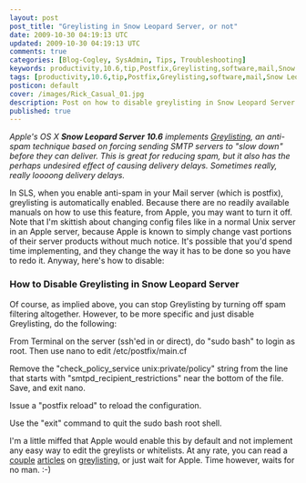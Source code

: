 ```yaml
---           
layout: post
post_title: "Greylisting in Snow Leopard Server, or not"
date: 2009-10-30 04:19:13 UTC
updated: 2009-10-30 04:19:13 UTC
comments: true
categories: [Blog-Cogley, SysAdmin, Tips, Troubleshooting]
keywords: productivity,10.6,tip,Postfix,Greylisting,software,mail,Snow Leopard Server,smtp
tags: [productivity,10.6,tip,Postfix,Greylisting,software,mail,Snow Leopard Server,smtp]
posticon: default
cover: /images/Rick_Casual_01.jpg
description: Post on how to disable greylisting in Snow Leopard Server mail server, by Rick Cogley. 
published: true
---
```


_Apple's OS X **Snow Leopard Server 10.6** implements [_Greylisting_](http://www.greylisting.org), an anti-spam technique based on forcing sending SMTP servers to "slow down" before they can deliver. This is great for reducing spam, but it also has the perhaps undesired effect of causing delivery delays. Sometimes really, really loooong delivery delays._ 

<!--more--> 

In SLS, when you enable anti-spam in your Mail server (which is postfix), greylisting is automatically enabled. Because there are no readily available manuals on how to use this feature, from Apple, you may want to turn it off. Note that I'm skittish about changing config files like in a normal Unix server in an Apple server, because Apple is known to simply change vast portions of their server products without much notice. It's possible that you'd spend time implementing, and they change the way it has to be done so you have to redo it. Anyway, here's how to disable:


### How to Disable Greylisting in Snow Leopard Server



Of course, as implied above, you can stop Greylisting by turning off spam filtering altogether. However, to be more specific and just disable Greylisting, do the following: 





From Terminal on the server (ssh'ed in or direct), do "sudo bash" to login as root. Then use nano to edit /etc/postfix/main.cf


Remove the "check_policy_service unix:private/policy" string from the line that starts with "smtpd_recipient_restrictions" near the bottom of the file. Save, and exit nano.


Issue a "postfix reload" to reload the configuration.


Use the "exit" command to quit the sudo bash root shell.





I'm a little miffed that Apple would enable this by default and not implement any easy way to edit the greylists or whitelists. At any rate, you can read a [couple](http://www.greylisting.org/implementations/postfix.shtml) [articles](http://www.postfix.org/SMTPD_POLICY_README.html#greylist) on [greylisting](http://www.greylisting.org/), or just wait for Apple. Time however, waits for no man. :-)

